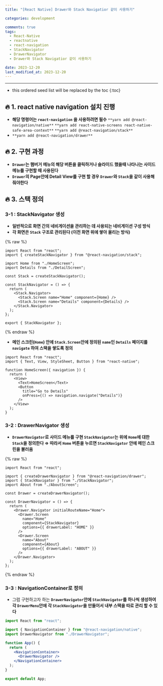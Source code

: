 ```yaml
---
title: "[React Native] Drawer와 Stack Navigatior 같이 사용하기"

categories: development

comments: true
tags:
  - React-Native
  - reactnative
  - react-navigation
  - StackNavigator
  - DrawerNavigator
  - Drawer와 Stack Navigatior 같이 사용하기

date: 2023-12-20
last_modified_at: 2023-12-20
---
```


---

<!-- prettier-ignore -->
* this ordered seed list will be replaced by the toc 
{:toc}

## **🔥 1. react native navigation 설치 진행**

- **해당 명령어는 `react-navigation` 을 사용하려면 필수**
  `**yarn add @react-navigation/native**`
  `**yarn add react-native-screens react-native-safe-area-context**`
  `**yarn add @react-navigation/stack**`
- `**yarn add @react-navigation/drawer**`

## **🔥 2. 구현 과정**

- **`Drawer`는 햄버거 메뉴의 해당 버튼을 클릭하거나 슬라이드 했을때 나타나는 사이드 메뉴를 구현할 때 사용된다**
- **`Drawer`의 Page안에 Detail View를 구현 할 경우 `Drawer`와 `Stack`을 같이 사용해줘야한다**

## **🔥 3. 스택 정의**

### 3-1 : **StackNavigator 생성**

- **일반적으로 화면 간의 네비게이션을 관리하는 데 사용되는 네비게이션 구성 방식**
- **각 화면은 `Stack` 구조로 관리된다 (이전 화면 위에 쌓아 올리는 방식)**

{% raw %}

```tsx
import React from "react";
import { createStackNavigator } from "@react-navigation/stack";

import Home from "./HomeScreen";
import Details from "./DetailScreen";

const Stack = createStackNavigator();

const StackNavigator = () => {
  return (
    <Stack.Navigator>
      <Stack.Screen name="Home" component={Home} />
      <Stack.Screen name="Details" component={Details} />
    </Stack.Navigator>
  );
};

export { StackNavigator };
```

{% endraw %}

- **메인 스크린(`Home`) 안에 `Stack.Screen`안에 정의된 `name`인 `Details` 페이지를 `navigate` 하여 스택을 쌓도록 정의**

```tsx
import React from "react";
import { Text, View, StyleSheet, Button } from "react-native";

function HomeScreen({ navigation }) {
  return (
    <View>
      <Text>HomeScreen</Text>
      <Button
        title="Go to Details"
        onPress={() => navigation.navigate("Details")}
      />
    </View>
  );
}
```

### 3-2 : **DrawerNavigator 생성**

- **`DrawerNavigator`로 사이드 메뉴를 구현 `StackNavigator`는 위에 `Home`에 대한 `Stack`을 정의한다 ⇒ 따라서 `Home` 버튼을 누르면 `StackNavigator` 안에 메인 스크린을 불러옴**

{% raw %}

```tsx
import React from "react";

import { createDrawerNavigator } from "@react-navigation/drawer";
import { StackNavigator } from "./StackNavigator";
import About from "./AboutScreen";

const Drawer = createDrawerNavigator();

const DrawerNavigator = () => {
  return (
    <Drawer.Navigator initialRouteName="Home">
      <Drawer.Screen
        name="Home"
        component={StackNavigator}
        options={{ drawerLabel: "HOME" }}
      />
      <Drawer.Screen
        name="About"
        component={About}
        options={{ drawerLabel: "ABOUT" }}
      />
    </Drawer.Navigator>
  );
};
```

{% endraw %}

### 3-3 : **NavigationContainer로 정의**

- 그럼 구현하고자 하는 **`DrawerNavigator`안에 `StackNavigator`를 하나씩 생성하여 각 `DrawerMenu`안에 각 `StackNavigator`을 만들어서 내부 스택을 따로 관리 할 수 있다**

```jsx
import React from "react";

import { NavigationContainer } from "@react-navigation/native";
import DrawerNavigator from "./DrawerNavigator";

function App() {
  return (
    <NavigationContainer>
      <DrawerNavigator />
    </NavigationContainer>
  );
}

export default App;
```
